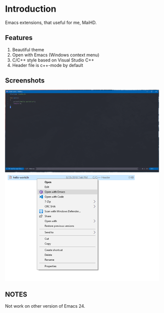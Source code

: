 # Introduction
Emacs extensions, that useful for me, MaiHD.


## Features
1. Beautiful theme
2. Open with Emacs (Windows context menu)
3. C/C++ style based on Visual Studio C++
4. Header file is c++-mode by default


## Screenshots
![MaiMacs](/images/maimacs.png)
![Open with Emacs](/images/open-with-emacs.png)


## NOTES
Not work on other version of Emacs 24.